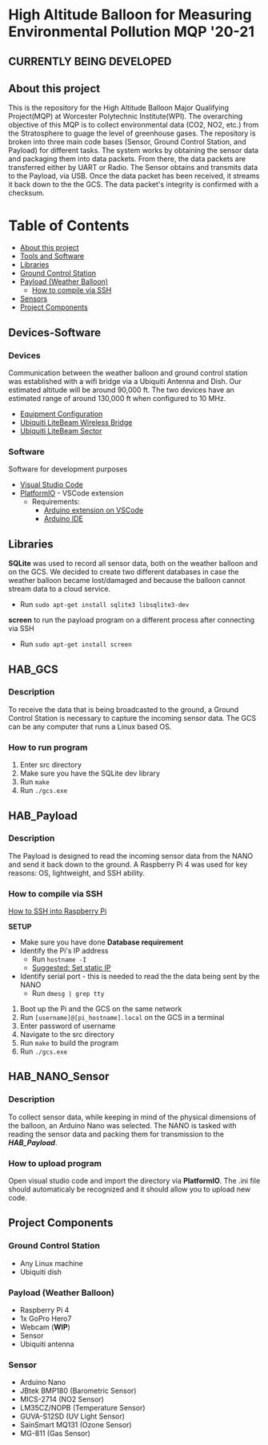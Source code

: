 # High Altitude Balloon for Measuring Environmental Pollution MQP '20-21

## CURRENTLY BEING DEVELOPED

## About this project
This is the repository for the High Altitude Balloon Major Qualifying Project(MQP) at Worcester Polytechnic Institute(WPI). The overarching objective of this MQP is to collect environmental data (CO2, NO2, etc.) from the Stratosphere to guage the level of greenhouse gases. The repository is broken into three main code bases (Sensor, Ground Control Station, and Payload) for different tasks. The system works by obtaining the sensor data and packaging them into data packets. From there, the data packets are transferred either by UART or Radio. The Sensor obtains and transmits data to the Payload, via USB. Once the data packet has been received, it streams it back down to the the GCS. The data packet's integrity is confirmed with a checksum. 

# Table of Contents
- [About this project](#about-this-project)
- [Tools and Software](#devices-software)
- [Libraries](#libraries)
- [Ground Control Station](#hab_gcs)
- [Payload (Weather Balloon)](#hab_payload)
  * [How to compile via SSH](#how-to-compile-via-ssh)
- [Sensors](#hab_nano_sensor)
- [Project Components](#project-components)

## Devices-Software

### Devices
Communication between the weather balloon and ground control station was established with a wifi bridge via a Ubiquiti Antenna and Dish. Our estimated altitude will be around 90,000 ft. The two devices have an estimated range of around 130,000 ft when configured to 10 MHz.

 * [Equipment Configuration](https://www.instructables.com/How-to-Stream-Video-Pictures-and-Data-From-90000ft/)
 * [Ubiquiti LiteBeam Wireless Bridge](https://www.amazon.com/Ubiquiti-LBE-5AC-GEN2-US-LiteBeam-Wireless-Bridge/dp/B06Y2JH7PV/ref=sr_1_6?dchild=1&keywords=ubiquiti+ac+lite+5ghz&qid=1603571919&sr=8-6)
 * [Ubiquiti LiteBeam Sector](https://www.amazon.com/Ubiquiti-LiteBeam-802-11ac-Built-LBE-5AC-16-120-US/dp/B019M0KK44/ref=sr_1_11?dchild=1&keywords=ubiquiti+ac+lite+5ghz&qid=1603571919&sr=8-11)
 
### Software
Software for development purposes

 * [Visual Studio Code](https://code.visualstudio.com/)
 * [PlatformIO](https://platformio.org/) - VSCode extension
   * Requirements:
     * [Arduino extension on VSCode](https://marketplace.visualstudio.com/items?itemName=vsciot-vscode.vscode-arduino)
     * [Arduino IDE](https://www.arduino.cc/en/software)

## Libraries
**SQLite** was used to record all sensor data, both on the weather balloon and on the GCS. We decided to create two different databases in case the weather balloon became lost/damaged and because the balloon cannot stream data to a cloud service.
* Run `sudo apt-get install sqlite3 libsqlite3-dev`

**screen** to run the payload program on a different process after connecting via SSH
* Run `sudo apt-get install screen`

## HAB_GCS
### Description
To receive the data that is being broadcasted to the ground, a Ground Control Station is necessary to capture the incoming sensor data. The GCS can be any computer that runs a Linux based OS. 

### How to run program
1. Enter src directory
2. Make sure you have the SQLite dev library
3. Run `make` 
4. Run `./gcs.exe`

## HAB_Payload
### Description
The Payload is designed to read the incoming sensor data from the NANO and send it back down to the ground. A Raspberry Pi 4 was used for key reasons: OS, lightweight, and SSH ability.

### How to compile via SSH
[How to SSH into Raspberry Pi](https://www.raspberrypi.org/documentation/remote-access/ssh/)

**SETUP**
* Make sure you have done **Database requirement**
* Identify the Pi's IP address
  * Run `hostname -I`
  * [Suggested: Set static IP](https://www.raspberrypi.org/documentation/configuration/tcpip/)
* Identify serial port - this is needed to read the the data being sent by the NANO
  * Run `dmesg | grep tty`
  
  
1. Boot up the Pi and the GCS on the same network
2. Run `[username]@[pi_hostname].local` on the GCS in a terminal
3. Enter password of username
4. Navigate to the src directory
5. Run `make` to build the program
6. Run `./gcs.exe`

## HAB_NANO_Sensor
### Description
To collect sensor data, while keeping in mind of the physical dimensions of the balloon, an Arduino Nano was selected. The NANO is tasked with reading the sensor data and packing them for transmission to the ***HAB_Payload***.

### How to upload program
Open visual studio code and import the directory via **PlatformIO**. The .ini file should automaticaly be recognized and it should allow you to upload new code.

## Project Components
### Ground Control Station
* Any Linux machine
* Ubiquiti dish
### Payload (Weather Balloon)
* Raspberry Pi 4
* 1x GoPro Hero7
* Webcam (**WIP**)
* Sensor
* Ubiquiti antenna
### Sensor
* Arduino Nano
* JBtek BMP180 (Barometric Sensor)
* MICS-2714 (NO2 Sensor)
* LM35CZ/NOPB (Temperature Sensor)
* GUVA-S12SD (UV Light Sensor)
* SainSmart MQ131 (Ozone Sensor)
* MG-811 (Gas Sensor)
